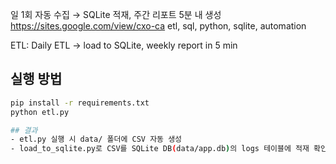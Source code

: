 일 1회 자동 수집 → SQLite 적재, 주간 리포트 5분 내 생성
https://sites.google.com/view/cxo-ca
etl, sql, python, sqlite, automation

ETL: Daily ETL → load to SQLite, weekly report in 5 min

## 실행 방법
```bash
pip install -r requirements.txt
python etl.py

## 결과
- etl.py 실행 시 data/ 폴더에 CSV 자동 생성
- load_to_sqlite.py로 CSV를 SQLite DB(data/app.db)의 logs 테이블에 적재 확인
